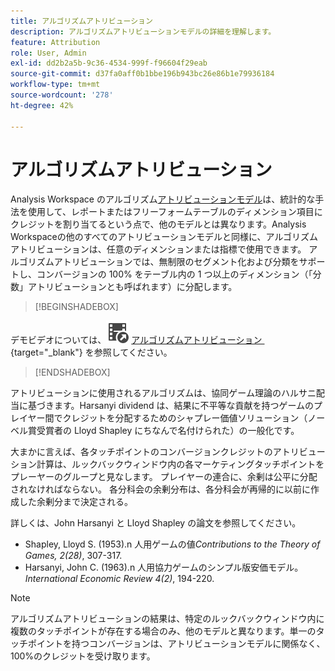 ```yaml
---
title: アルゴリズムアトリビューション
description: アルゴリズムアトリビューションモデルの詳細を理解します。
feature: Attribution
role: User, Admin
exl-id: dd2b2a5b-9c36-4534-999f-f96604f29eab
source-git-commit: d37fa0aff0b1bbe196b943bc26e86b1e79936184
workflow-type: tm+mt
source-wordcount: '278'
ht-degree: 42%

---
```


# アルゴリズムアトリビューション

Analysis Workspace のアルゴリズム[アトリビューションモデル](models.md)は、統計的な手法を使用して、レポートまたはフリーフォームテーブルのディメンション項目にクレジットを割り当てるという点で、他のモデルとは異なります。Analysis Workspaceの他のすべてのアトリビューションモデルと同様に、アルゴリズムアトリビューションは、任意のディメンションまたは指標で使用できます。 アルゴリズムアトリビューションでは、無制限のセグメント化および分類をサポートし、コンバージョンの 100% をテーブル内の 1 つ以上のディメンション（「分数」アトリビューションとも呼ばれます）に分配します。


>[!BEGINSHADEBOX]

デモビデオについては、![VideoCheckedOut](/help/assets/icons/VideoCheckedOut.svg) [&#x200B; アルゴリズムアトリビューション &#x200B;](https://video.tv.adobe.com/v/40048?quality=12&learn=on&captions=jpn){target="_blank"} を参照してください。

>[!ENDSHADEBOX]


アトリビューションに使用されるアルゴリズムは、協同ゲーム理論のハルサニ配当に基づきます。Harsanyi dividend は、結果に不平等な貢献を持つゲームのプレイヤー間でクレジットを分配するためのシャプレー価値ソリューション（ノーベル賞受賞者の Lloyd Shapley にちなんで名付けられた）の一般化です。

大まかに言えば、各タッチポイントのコンバージョンクレジットのアトリビューション計算は、ルックバックウィンドウ内の各マーケティングタッチポイントをプレーヤーのグループと見なします。 プレイヤーの連合に、余剰は公平に分配されなければならない。 各分科会の余剰分布は、各分科会が再帰的に以前に作成した余剰分まで決定される。

詳しくは、John Harsanyi と Lloyd Shapley の論文を参照してください。

* Shapley, Lloyd S. (1953).n 人用ゲームの値&#x200B;*Contributions to the Theory of Games, 2(28)*, 307-317.
* Harsanyi, John C. (1963).n 人用協力ゲームのシンプル版安価モデル。*International Economic Review 4(2)*, 194-220.

>[!NOTE]
>
>アルゴリズムアトリビューションの結果は、特定のルックバックウィンドウ内に複数のタッチポイントが存在する場合のみ、他のモデルと異なります。単一のタッチポイントを持つコンバージョンは、アトリビューションモデルに関係なく、100%のクレジットを受け取ります。
